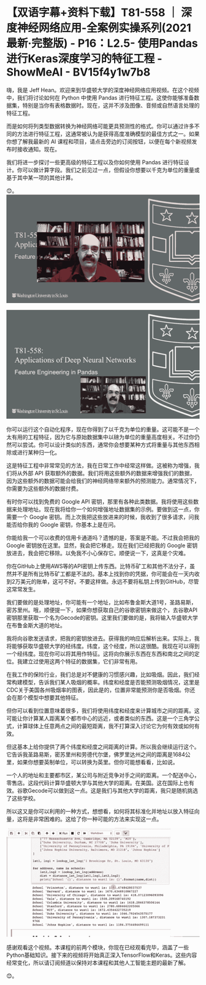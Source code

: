 # 【双语字幕+资料下载】T81-558 ｜ 深度神经网络应用-全案例实操系列(2021最新·完整版) - P16：L2.5- 使用Pandas进行Keras深度学习的特征工程 - ShowMeAI - BV15f4y1w7b8

嗨，我是 Jeff Hean。欢迎来到华盛顿大学的深度神经网络应用视频。在这个视频中，我们将讨论如何在 Python 中使用 Pandas 进行特征工程。这使你能够准备数据集，特别是当你有表格数据时。现在，这并不涉及图像、音频或自然语言处理的特征工程。

而是如何将列类型数据转换为神经网络可能更具预测性的格式。你可以通过许多不同的方法进行特征工程，这通常被认为是获得高度准确模型的最佳方式之一。如果你想了解我最新的 AI 课程和项目，请点击旁边的订阅按钮，以便在每个新视频发布时接收通知。现在。

我们将进一步探讨一些更高级的特征工程以及你如何使用 Pandas 进行特征设计。你可以做计算字段。我们之前见过一点，但假设你想要以千克为单位的重量或基于其中某一项的其他计算。

😊。![](img/67ac64434331d97f18d58b06a5301951_1.png)

![](img/67ac64434331d97f18d58b06a5301951_2.png)

你可以运行这个自动化程序，现在你得到了以千克为单位的重量。这可能不是一个太有用的工程特征，因为它与原始数据集中以磅为单位的重量高度相关。不过你仍然可以尝试。你可以设计类似的东西，通常你会想要某种方式将重量与其他东西相除或进行某种归一化。

这是特征工程中非常常见的方法，我在日常工作中经常这样做。这被称为增强，我们将从外部 API 获取额外的数据。我们将用这些额外的数据来增强我们的数据，因为这些额外的数据可能会给我们的神经网络带来额外的预测能力。通常情况下，你需要为这些额外的数据付费。

有时你可以找到免费的 Google API 密钥，那里有各种此类数据。我将使用这些数据来处理地址。现在我将给你一个如何增强地址数据集的示例。要做到这一点，你需要一个 Google 密钥。而上次我把这些放进来的时候，我收到了很多请求，问我能否给你我的 Google 密钥，你基本上是在问。

你能给我一个可以收费的信用卡通道吗？遗憾的是，答案是不能。不过我会把我的 Google 密钥放在这里。显然，我会把它移走。现在我们已经把我的 Google 密钥放进去，我会把它移除。以免我不小心保存它。顺便说一下，这真是个灾难。

你在GitHub上使用AWS等的API密钥上传东西。比特币矿工和其他不法分子，虽然并不是所有比特币矿工都是不法的。基本上找到你的凭据，你可能会在一天内收到2万美元的账单，这可不好。不要这样做。永远不要将私钥上传到GitHub，尽管这常常发生。

我们要做的是处理地址，你可能有一个地址，比如布鲁金斯大道1号，圣路易斯，密苏里州。哦，顺便提一下，如果你想获取自己的谷歌密钥来做这个，去谷歌API密钥那里获取一个名为Gecode的密钥。这里我们要做的是，我将输入华盛顿大学在布鲁金斯大道的地址。

我将向谷歌发送请求，把我的密钥放进去。获得我的响应后解析出来。实际上，我将能够获取华盛顿大学的经纬度。纬度，这个经度，所以这很酷。我现在可以得到一个经纬度。现在你可以将其用作特征。这将向你展示东西在东西和南北之间的定位。我建立过使用这两个特征的数据集，它们非常有用。

在我工作的保险行业，我们总是对不健康的习惯感兴趣，比如吸烟。因此，我们经常构建模型，告诉我们某人吸烟的概率。纬度和经度是否能预测吸烟情况，这里是CDC关于美国各州吸烟率的图表，因此是的，位置非常能预测你是否吸烟。你还会在那个模型中想要其他特征。

但你可以看到位置意味着很多，我们将使用纬度和经度来计算城市之间的距离。这可能让你计算某人距离某个都市中心的远近，或者类似的东西。这是一个三角学公式，计算球体上任意两点之间的最短距离，我不打算深入讨论它为何有效或如何有效。

但这基本上给你提供了两个纬度和经度之间距离的计算。所以我会继续运行这个。它告诉我圣路易斯，密苏里州和劳德代尔堡，佛罗里达州之间的距离是1684公里，如果你想要英制单位，可以转换为英里。但你可能想看看，比如说。

一个人的地址和主要都市区，某公司与附近竞争对手之间的距离。一个配送中心，零售店。这段代码计算华盛顿大学与其他大学的距离。在美国。这在国际上也有效。谷歌Gecode可以做到这一点。这是我们与其他大学的距离，我只是随机挑选了这些学校。

所以这又是你可以利用的一种方式，想想看，如何将其标准化并地址以放入特征向量，这将是非常困难的。这给了你一种可能的方法来实现这一点。

![](img/67ac64434331d97f18d58b06a5301951_4.png)

感谢观看这个视频。本课程的前两个模块，你现在已经观看完毕，涵盖了一些Python基础知识。接下来的视频将开始真正深入TensorFlow和Keras。这些内容经常变化，所以请订阅频道以保持对本课程和其他人工智能主题的最新了解。

😊。
